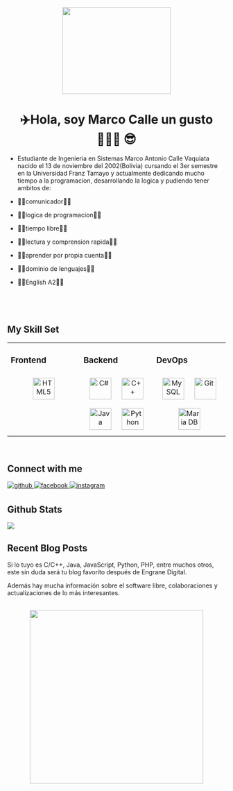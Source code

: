 <div align="center">
<img src="https://media4.giphy.com/media/qgQUggAC3Pfv687qPC/200w.gif?cid=82a1493bcars2yej3wxyx8eu2a7n82jpmcqs4zo3wh3y4obx&rid=200w.gif&ct=g" align="center" height="200" width="250" />
</div>  
  

# <div align="center">✈️​ Hola, soy Marco Calle un gusto 👨🏽‍💻​ 😎​</div>  
  

- Estudiante de Ingenieria en Sistemas Marco Antonio Calle Vaquiata nacido el 13 de noviembre del 2002(Bolivia)  cursando  el 3er semestre en la Universidad Franz Tamayo y actualmente dedicando  mucho tiempo a la programacion, desarrollando la logica y pudiendo tener ambitos de:  
  

- 💎​🌟​comunicador💎​🌟​
- 💎​🌟​logica de programacion💎​🌟​
- 💎​🌟​tiempo libre💎​🌟​
- 💎​🌟​lectura y comprension rapida💎​🌟​
- 💎​🌟​aprender por propia cuenta💎​🌟​
- 💎​🌟​dominio de lenguajes💎​🌟​
- 💎​🌟​English A2💎​🌟​  
  

  
  

  
  

![]()  
  

![]()  
  

<br/>  


## My Skill Set  
<table><tr><td valign="top" width="33%">



### Frontend  
<div align="center">  
<a href="https://en.wikipedia.org/wiki/HTML5" target="_blank"><img style="margin: 10px" src="https://profilinator.rishav.dev/skills-assets/html5-original-wordmark.svg" alt="HTML5" height="50" /></a>  
</div>

</td><td valign="top" width="33%">



### Backend  
<div align="center">  
<a href="https://docs.microsoft.com/en-us/dotnet/csharp/" target="_blank"><img style="margin: 10px" src="https://profilinator.rishav.dev/skills-assets/csharp-original.svg" alt="C#" height="50" /></a>  
<a href="https://www.cplusplus.com/" target="_blank"><img style="margin: 10px" src="https://profilinator.rishav.dev/skills-assets/cplusplus-original.svg" alt="C++" height="50" /></a>  
<a href="https://www.java.com/" target="_blank"><img style="margin: 10px" src="https://profilinator.rishav.dev/skills-assets/java-original-wordmark.svg" alt="Java" height="50" /></a>  
<a href="https://www.python.org/" target="_blank"><img style="margin: 10px" src="https://profilinator.rishav.dev/skills-assets/python-original.svg" alt="Python" height="50" /></a>  
</div>

</td><td valign="top" width="33%">



### DevOps  
<div align="center">  
<a href="https://www.mysql.com/" target="_blank"><img style="margin: 10px" src="https://profilinator.rishav.dev/skills-assets/mysql-original-wordmark.svg" alt="MySQL" height="50" /></a>  
<a href="https://github.com/" target="_blank"><img style="margin: 10px" src="https://profilinator.rishav.dev/skills-assets/git-scm-icon.svg" alt="Git" height="50" /></a>  
<a href="https://mariadb.org/" target="_blank"><img style="margin: 10px" src="https://profilinator.rishav.dev/skills-assets/mariadb.png" alt="Maria DB" height="50" /></a>  
</div>

</td></tr></table>  

<br/>  


## Connect with me  
<a href="https://github.com/https://github.com/4N7ON1" target="_blank">
<img src=https://img.shields.io/badge/github-%2324292e.svg?&style=for-the-badge&logo=github&logoColor=white alt=github style="margin-bottom: 5px;" />
</a>
<a href="https://www.facebook.com/https://www.facebook.com/antonio.cv.96343" target="_blank">
<img src=https://img.shields.io/badge/facebook-%232E87FB.svg?&style=for-the-badge&logo=facebook&logoColor=white alt=facebook style="margin-bottom: 5px;" />
</a>
<a href="https://instagram.com/antonio.cv.96343" target="_blank">
<img src=https://img.shields.io/badge/instagram-%23000000.svg?&style=for-the-badge&logo=instagram&logoColor=white alt=instagram style="margin-bottom: 5px;" />
</a>  
  
<br/>  

## Github Stats  
<img src="https://github-readme-stats.vercel.app/api?username=Proyectos&show_icons=true&count_private=true&hide_border=true" align="left" />  

<br/>  

## Recent Blog Posts  
<!-- BLOG-POST-LIST:START -->  
Si lo tuyo es C/C++, Java, JavaScript,  Python, PHP, entre muchos otros, este sin duda será tu blog favorito después de Engrane Digital.

Además hay  mucha información sobre el software libre, colaboraciones y actualizaciones de lo más interesantes.

<!-- BLOG-POST-LIST:END -->  

<br/>  

<div align="center"><img src="https://static.wixstatic.com/media/9fbddc_e858c04a7f9a403bb5ab9cf6045eb81b~mv2.gif"  width="400"/></div>  






</div>
